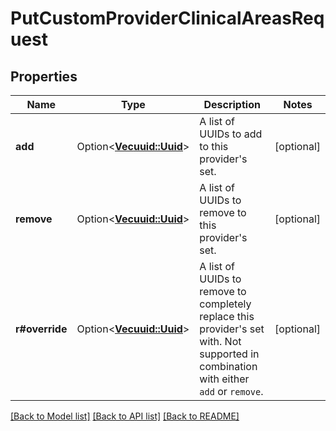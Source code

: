 # PutCustomProviderClinicalAreasRequest

## Properties

Name | Type | Description | Notes
------------ | ------------- | ------------- | -------------
**add** | Option<[**Vec<uuid::Uuid>**](uuid::Uuid.md)> | A list of UUIDs to add to this provider's set. | [optional]
**remove** | Option<[**Vec<uuid::Uuid>**](uuid::Uuid.md)> | A list of UUIDs to remove to this provider's set. | [optional]
**r#override** | Option<[**Vec<uuid::Uuid>**](uuid::Uuid.md)> | A list of UUIDs to remove to completely replace this provider's set with. Not supported in combination with either `add` or `remove`. | [optional]

[[Back to Model list]](../README.md#documentation-for-models) [[Back to API list]](../README.md#documentation-for-api-endpoints) [[Back to README]](../README.md)


